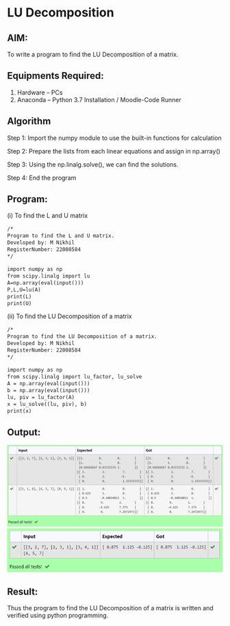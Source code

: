 # LU Decomposition 

## AIM:
To write a program to find the LU Decomposition of a matrix.

## Equipments Required:
1. Hardware – PCs
2. Anaconda – Python 3.7 Installation / Moodle-Code Runner

## Algorithm
Step 1: Import the numpy module to use the built-in functions for calculation

Step 2: Prepare the lists from each linear equations and assign in np.array()

Step 3: Using the np.linalg.solve(), we can find the solutions.

Step 4: End the program

## Program:
(i) To find the L and U matrix
```
/*
Program to find the L and U matrix.
Developed by: M Nikhil
RegisterNumber: 22008584
*/
```
```
import numpy as np
from scipy.linalg import lu
A=np.array(eval(input()))
P,L,U=lu(A)
print(L)
print(U)
```

(ii) To find the LU Decomposition of a matrix
```
/*
Program to find the LU Decomposition of a matrix.
Developed by: M Nikhil
RegisterNumber: 22008584
*/
```
```
import numpy as np 
from scipy.linalg import lu_factor, lu_solve
A = np.array(eval(input()))
b = np.array(eval(input()))
lu, piv = lu_factor(A)
x = lu_solve((lu, piv), b)
print(x)
```

## Output:
![lu decomposition](Screenshot_20230124_100238.png)
![lu decomposition](/Screenshot_20230124_100304.png)



## Result:
Thus the program to find the LU Decomposition of a matrix is written and verified using python programming.

